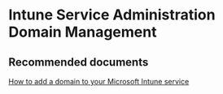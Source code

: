 <properties
	pageTitle="Service Administration Domain Management"
	description="Service Administration Domain Management"
	service="microsoft.intune"
	resource="intune"
	authors="mackie1604"
	displayOrder=""
	selfHelpType="generic"
	supportTopicIds="32564909"
	resourceTags=""
	productPesIds="15584"
	cloudEnvironments="public"
/>

# Intune Service Administration Domain Management

## **Recommended documents**

[How to add a domain to your Microsoft Intune service](https://support.office.com/article/Add-a-domain-and-users-to-Office-365-6383f56d-3d09-4dcb-9b41-b5f5a5efd611)<br>

